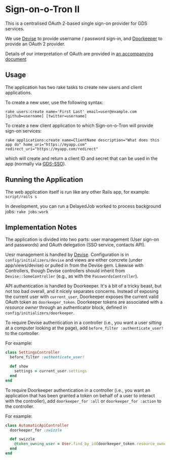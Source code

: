 # Sign-on-o-Tron II

This is a centralised OAuth 2-based single sign-on provider for GDS services.

We use [Devise](https://github.com/plataformatec/devise) to provide username / password sign-in, and [Doorkeeper](https://github.com/applicake/doorkeeper/) to provide an OAuth 2 provider.

Details of our interpretation of OAuth are provided in [an accompanying document](doc/oauth.md)

## Usage

The application has two rake tasks to create new users and client applications.

To create a new user, use the following syntax:

`rake users:create name='First Last' email=user@example.com [github=username] [twitter=username]`

To create a new client application to which Sign-on-o-Tron will provide sign-on services:

`rake applications:create name=ClientName description="What does this app do" home_uri="https://myapp.com" redirect_uri="https://myapp.com/redirect"`

which will create and return a client ID and secret that can be used in the app (normally via [GDS-SSO](http://github.com/alphagov/gds-sso)).


## Running the Application

The web application itself is run like any other Rails app, for example:
`script/rails s`

In development, you can run a DelayedJob worked to process background jobs:
`rake jobs:work`


## Implementation Notes

The application is divided into two parts: user management (User sign-on and passwords) and OAuth delegation (SSO service, contacts API).

Uesr management is handled by [Devise](https://github.com/plataformatec/devise). Configuration is in `config/initializers/devise` and views are either concrete (under app/views/devise) or pulled in from the Devise gem. Likewise with Controllers, though Devise controllers should inherit from `Devise::SomeController` (e.g., as with the `PasswordsController`).

API authentication is handled by Doorkeeper. It's a bit of a tricky beast, but not too bad overall, and it nicely separates concerns. Instead of exposing the current user with `current_user`, Doorkeeper exposes the current valid OAuth token as `doorkeeper_token`. Doorkeeper tokens are associated with a *resource owner* through an authenticator block, defined in `config/initializers/doorkeeper`.

To require Devise authentication in a controller (i.e., you want a user sitting at a computer looking at the page), add `before_filter :authenticate_user!` to the controller.

For example:

```ruby
class SettingsController
  before_filter :authenticate_user!

  def show
    settings = current_user.settings
  end
end
```

To require Doorkeeper authentication in a controller (i.e., you want an application that has been granted a token on behalf of a user to interact with the controller), add `doorkeeper_for :all` or `doorkeeper_for :action` to the controller.

For example:

```ruby
class AutomaticApiController
  doorkeeper_for :swizzle

  def swizzle
    @token_owning_user = User.find_by_id(doorkeeper_token.resource_owner_id)
  end
end
```
